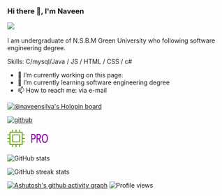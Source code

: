 ### Hi there 👋, I'm Naveen
![](https://arturssmirnovs.github.io/github-profile-readsdme-generator/images/banner.png)

I am undergraduate of N.S.B.M Green University who following software engineering degree.

Skills: C/mysql/Java / JS / HTML / CSS / c#

- 🔭 I’m currently working on this page. 
- 🌱 I’m currently learning software engineering degree 
- 📫 How to reach me: via e-mail 

[![@naveensilva's Holopin board](https://holopin.me/naveensilva)](https://holopin.io/@naveensilva)

[<img src='https://cdn.jsdelivr.net/npm/simple-icons@3.0.1/icons/github.svg' alt='github' height='40'>](https://github.com/NaveenSilva)  

<a href='https://docs.github.com/en/developers'><img src='https://raw.githubusercontent.com/acervenky/animated-github-badges/master/assets/devbadge.gif' width='40' height='40'></a> <a href='https://github.com/pricing'><img src='https://raw.githubusercontent.com/acervenky/animated-github-badges/master/assets/pro.gif' width='40' height='40'></a>






![GitHub stats](https://github-readme-stats.vercel.app/api?username=NaveenSilva&show_icons=true)  


![GitHub streak stats](https://github-readme-streak-stats.herokuapp.com/?user=NaveenSilva)  


[![Ashutosh's github activity graph](https://activity-graph.herokuapp.com/graph?username=NaveenSilva&theme=react-dark)](https://github.com/NaveenSilva/github-readme-activity-graph)
![Profile views](https://gpvc.arturio.dev/NaveenSilva)  
